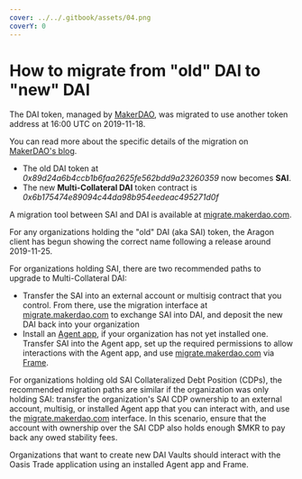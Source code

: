 ```yaml
---
cover: ../../.gitbook/assets/04.png
coverY: 0
---
```


# How to migrate from "old" DAI to "new" DAI

The DAI token, managed by [MakerDAO](https://makerdao.com), was migrated to use another token address at 16:00 UTC on 2019-11-18.

You can read more about the specific details of the migration on [MakerDAO's blog](https://blog.makerdao.com/multi-collateral-dai-is-live/).

* The old DAI token at _0x89d24a6b4ccb1b6faa2625fe562bdd9a23260359_ now becomes **SAI**.&#x20;
* The new **Multi-Collateral DAI** token contract is _0x6b175474e89094c44da98b954eedeac495271d0f_

A migration tool between SAI and DAI is available at [migrate.makerdao.com](https://migrate.makerdao.com).

For any organizations holding the "old" DAI (aka SAI) token, the Aragon client has begun showing the correct name following a release around 2019-11-25.&#x20;

For organizations holding SAI, there are two recommended paths to upgrade to Multi-Collateral DAI:

* Transfer the SAI into an external account or multisig contract that you control. From there, use the migration interface at [migrate.makerdao.com](https://migrate.makerdao.com) to exchange SAI into DAI, and deposit the new DAI back into your organization
* Install an [Agent app](../../users/products/aragon-client/explore-template-dao/what-are-apps/agent-app/), if your organization has not yet installed one. Transfer SAI into the Agent app, set up the required permissions to allow interactions with the Agent app, and use [migrate.makerdao.com](https://migrate.makerdao.com) via [Frame](https://frame.sh).

For organizations holding old SAI Collateralized Debt Position (CDPs), the recommended migration paths are similar if the organization was only holding SAI: transfer the organization's SAI CDP ownership to an external account, multisig, or installed Agent app that you can interact with, and use the [migrate.makerdao.com](https://migrate.makerdao.com) interface.  In this scenario, ensure that the account with ownership over the SAI CDP also holds enough $MKR to pay back any owed stability fees.

Organizations that want to create new DAI Vaults should interact with the Oasis Trade application using an installed Agent app and Frame.
